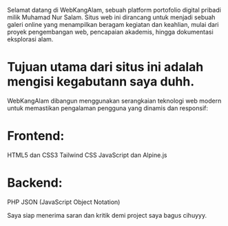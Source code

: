 Selamat datang di WebKangAlam, sebuah platform portofolio digital pribadi milik Muhamad Nur Salam. Situs web ini dirancang untuk menjadi sebuah galeri online yang menampilkan beragam kegiatan dan keahlian, mulai dari proyek pengembangan web, pencapaian akademis, hingga dokumentasi eksplorasi alam.

# Tujuan utama dari situs ini adalah mengisi kegabutann saya duhh.

WebKangAlam dibangun menggunakan serangkaian teknologi web modern untuk memastikan pengalaman pengguna yang dinamis dan responsif:
# Frontend:
HTML5 dan CSS3
Tailwind CSS
JavaScript dan Alpine.js

# Backend:
PHP
JSON (JavaScript Object Notation)

Saya siap menerima saran dan kritik demi project saya bagus cihuyyy.
